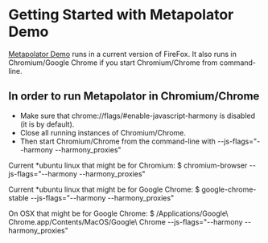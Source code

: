 Getting Started with Metapolator Demo
==============================
[Metapolator Demo](http://metapolator.com/purple-pill) runs in a current version of FireFox. It also runs in Chromium/Google Chrome if you start Chromium/Chrome from command-line.

In order to run Metapolator in Chromium/Chrome
-----------------------------------------------------------------
- Make sure that chrome://flags/#enable-javascript-harmony is disabled (it is by default).
- Close all running instances of Chromium/Chrome.
- Then start Chromium/Chrome from the command-line with --js-flags="--harmony --harmony_proxies"

Current *ubuntu linux that might be for Chromium:
$ chromium-browser --js-flags="--harmony --harmony_proxies"

Current *ubuntu linux that might be for Google Chrome:
$ google-chrome-stable --js-flags="--harmony --harmony_proxies"

On OSX that might be for Google Chrome:
$ /Applications/Google\ Chrome.app/Contents/MacOS/Google\ Chrome --js-flags="--harmony --harmony_proxies"